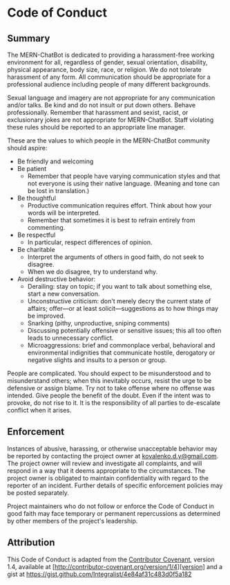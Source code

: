 # Code of Conduct

## Summary

The MERN-ChatBot is dedicated to providing a harassment-free working environment for all, regardless of gender, sexual orientation, disability, physical appearance, body size, race, or religion. We do not tolerate harassment of any form. All communication should be appropriate for a professional audience including people of many different backgrounds.

Sexual language and imagery are not appropriate for any communication and/or talks. Be kind and do not insult or put down others. Behave professionally. Remember that harassment and sexist, racist, or exclusionary jokes are not appropriate for MERN-ChatBot. Staff violating these rules should be reported to an appropriate line manager.

These are the values to which people in the MERN-ChatBot community should aspire:

- Be friendly and welcoming
- Be patient
  - Remember that people have varying communication styles and that not everyone is using their native language. (Meaning and tone can be lost in translation.)
- Be thoughtful
  - Productive communication requires effort. Think about how your words will be interpreted.
  - Remember that sometimes it is best to refrain entirely from commenting.
- Be respectful
  - In particular, respect differences of opinion.
- Be charitable
  - Interpret the arguments of others in good faith, do not seek to disagree.
  - When we do disagree, try to understand why.
- Avoid destructive behavior:
  - Derailing: stay on topic; if you want to talk about something else, start a new conversation.
  - Unconstructive criticism: don't merely decry the current state of affairs; offer—or at least solicit—suggestions as to how things may be improved.
  - Snarking (pithy, unproductive, sniping comments)
  - Discussing potentially offensive or sensitive issues; this all too often leads to unnecessary conflict.
  - Microaggressions: brief and commonplace verbal, behavioral and environmental indignities that communicate hostile, derogatory or negative slights and insults to a person or group.

People are complicated. You should expect to be misunderstood and to misunderstand others; when this inevitably occurs, resist the urge to be defensive or assign blame. Try not to take offense where no offense was intended. Give people the benefit of the doubt. Even if the intent was to provoke, do not rise to it. It is the responsibility of all parties to de-escalate conflict when it arises.

## Enforcement

Instances of abusive, harassing, or otherwise unacceptable behavior may be reported by contacting the project owner at kovalenko.d.y@gmail.com. The project owner will review and investigate all complaints, and will respond in a way that it deems appropriate to the circumstances. The project owner is obligated to maintain confidentiality with regard to the reporter of an incident. Further details of specific enforcement policies may be posted separately.

Project maintainers who do not follow or enforce the Code of Conduct in good faith may face temporary or permanent repercussions as determined by other members of the project's leadership.

## Attribution

This Code of Conduct is adapted from the [Contributor Covenant][homepage], version 1.4, available at [http://contributor-covenant.org/version/1/4][version]
and a gist at https://gist.github.com/Integralist/4e84af31c483d0f5a182

[homepage]: http://contributor-covenant.org
[version]: http://contributor-covenant.org/version/1/4/

